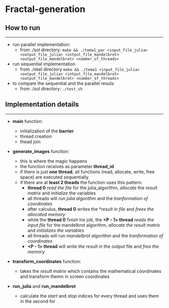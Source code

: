 # Fractal-generation

## How to run  

---

- run parallel implementation: 
  - from ./sol directory: `make && ./tema1_par <input_file_julia> <output_file_julia> <intput_file_mandelbrot> <output_file_mandelbrot> <number_of_threads>`
- run sequential implementation
  - from ./skel directory `make && ./tema1 <input_file_julia> <output_file_julia> <intput_file_mandelbrot> <output_file_mandelbrot> <number_of_threads>`
- to compare the sequential and the parallel resuls:
  - from ./sol directory: `./test.sh`

## Implementation details

---

- **main** function:
  - initialization of the **barrier**
  - thread creation
  - thead join

- **generate_images** function:
  - this is where the magic happens
  - the function receives as parameter **thread_id**
  - if there is just **one thread**, all functions (read, allocate, write, free space) are executed sequentially
  - if there are at **least 2 theads** the function uses this pattern: 
    - **thread 0** *read the file* for the julia_algorithm, *allocate* the *result matrix* and *initialize* the variables
    - all threads will run *julia algorithm* and the *tranformation of coordinates*
    - after calculus, **thread 0** writes the **result in file* and *frees the allocated memory*
    - while the **thread 0** finish his job, the **<P - 1> thread** *reads the input file* for the mandelbrot algorithm, *allocate the result matrix* and *initializes the variables*
    - all threads will run *mandelbrot algorithm* and the *tranformation of coordinates*  
    - **<P - 1> thread** will *write the result* in the output file and *free the memory*
- **transform_coordinates** function:
  - takes the *result matrix* which contains the mathematical coordinates and transform themn in screen coordinates
- **run_julia** and **run_mandelbrot**
  - calculate the *start* and *stop* indices for every thread and uses them in the second for
